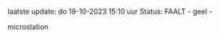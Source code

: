 laatste update: 
do 19-10-2023 15:10   uur 
Status: FAALT - geel - 
<div class="service Y">microstation</div>